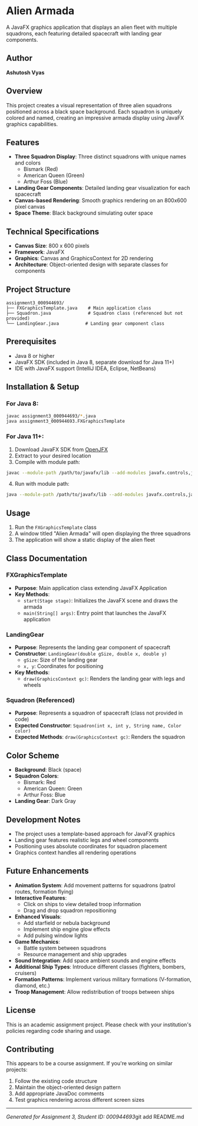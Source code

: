 # Alien Armada

A JavaFX graphics application that displays an alien fleet with multiple squadrons, each featuring detailed spacecraft with landing gear components.

## Author
**Ashutosh Vyas**

## Overview
This project creates a visual representation of three alien squadrons positioned across a black space background. Each squadron is uniquely colored and named, creating an impressive armada display using JavaFX graphics capabilities.

## Features
- **Three Squadron Display**: Three distinct squadrons with unique names and colors
  - Bismark (Red)
  - American Queen (Green) 
  - Arthur Foss (Blue)
- **Landing Gear Components**: Detailed landing gear visualization for each spacecraft
- **Canvas-based Rendering**: Smooth graphics rendering on an 800x600 pixel canvas
- **Space Theme**: Black background simulating outer space

## Technical Specifications
- **Canvas Size**: 800 x 600 pixels
- **Framework**: JavaFX
- **Graphics**: Canvas and GraphicsContext for 2D rendering
- **Architecture**: Object-oriented design with separate classes for components

## Project Structure
```
assignment3_000944693/
├── FXGraphicsTemplate.java    # Main application class
├── Squadron.java              # Squadron class (referenced but not provided)
└── LandingGear.java          # Landing gear component class
```

## Prerequisites
- Java 8 or higher
- JavaFX SDK (included in Java 8, separate download for Java 11+)
- IDE with JavaFX support (IntelliJ IDEA, Eclipse, NetBeans)

## Installation & Setup

### For Java 8:
```bash
javac assignment3_000944693/*.java
java assignment3_000944693.FXGraphicsTemplate
```

### For Java 11+:
1. Download JavaFX SDK from [OpenJFX](https://openjfx.io/)
2. Extract to your desired location
3. Compile with module path:
```bash
javac --module-path /path/to/javafx/lib --add-modules javafx.controls,javafx.fxml assignment3_000944693/*.java
```
4. Run with module path:
```bash
java --module-path /path/to/javafx/lib --add-modules javafx.controls,javafx.fxml assignment3_000944693.FXGraphicsTemplate
```

## Usage
1. Run the `FXGraphicsTemplate` class
2. A window titled "Alien Armada" will open displaying the three squadrons
3. The application will show a static display of the alien fleet

## Class Documentation

### FXGraphicsTemplate
- **Purpose**: Main application class extending JavaFX Application
- **Key Methods**: 
  - `start(Stage stage)`: Initializes the JavaFX scene and draws the armada
  - `main(String[] args)`: Entry point that launches the JavaFX application

### LandingGear
- **Purpose**: Represents the landing gear component of spacecraft
- **Constructor**: `LandingGear(double gSize, double x, double y)`
  - `gSize`: Size of the landing gear
  - `x, y`: Coordinates for positioning
- **Key Methods**:
  - `draw(GraphicsContext gc)`: Renders the landing gear with legs and wheels

### Squadron (Referenced)
- **Purpose**: Represents a squadron of spacecraft (class not provided in code)
- **Expected Constructor**: `Squadron(int x, int y, String name, Color color)`
- **Expected Methods**: `draw(GraphicsContext gc)`: Renders the squadron

## Color Scheme
- **Background**: Black (space)
- **Squadron Colors**:
  - Bismark: Red
  - American Queen: Green
  - Arthur Foss: Blue
- **Landing Gear**: Dark Gray

## Development Notes
- The project uses a template-based approach for JavaFX graphics
- Landing gear features realistic legs and wheel components
- Positioning uses absolute coordinates for squadron placement
- Graphics context handles all rendering operations

## Future Enhancements
- **Animation System**: Add movement patterns for squadrons (patrol routes, formation flying)
- **Interactive Features**: 
  - Click on ships to view detailed troop information
  - Drag and drop squadron repositioning
- **Enhanced Visuals**:
  - Add starfield or nebula background
  - Implement ship engine glow effects
  - Add pulsing window lights
- **Game Mechanics**:
  - Battle system between squadrons
  - Resource management and ship upgrades
- **Sound Integration**: Add space ambient sounds and engine effects
- **Additional Ship Types**: Introduce different classes (fighters, bombers, cruisers)
- **Formation Patterns**: Implement various military formations (V-formation, diamond, etc.)
- **Troop Management**: Allow redistribution of troops between ships

## License
This is an academic assignment project. Please check with your institution's policies regarding code sharing and usage.

## Contributing
This appears to be a course assignment. If you're working on similar projects:
1. Follow the existing code structure
2. Maintain the object-oriented design pattern
3. Add appropriate JavaDoc comments
4. Test graphics rendering across different screen sizes

---
*Generated for Assignment 3, Student ID: 000944693*git add README.md